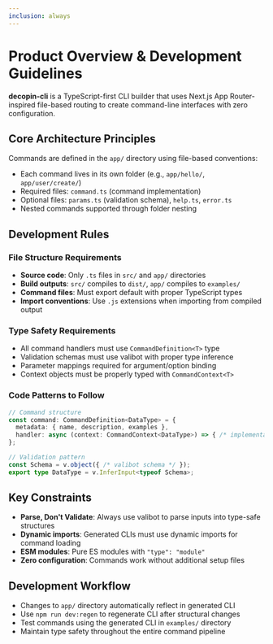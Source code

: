 ```yaml
---
inclusion: always
---
```


# Product Overview & Development Guidelines

**decopin-cli** is a TypeScript-first CLI builder that uses Next.js App Router-inspired file-based routing to create command-line interfaces with zero configuration.

## Core Architecture Principles

Commands are defined in the `app/` directory using file-based conventions:

- Each command lives in its own folder (e.g., `app/hello/`, `app/user/create/`)
- Required files: `command.ts` (command implementation)
- Optional files: `params.ts` (validation schema), `help.ts`, `error.ts`
- Nested commands supported through folder nesting

## Development Rules

### File Structure Requirements

- **Source code**: Only `.ts` files in `src/` and `app/` directories
- **Build outputs**: `src/` compiles to `dist/`, `app/` compiles to `examples/`
- **Command files**: Must export default with proper TypeScript types
- **Import conventions**: Use `.js` extensions when importing from compiled output

### Type Safety Requirements

- All command handlers must use `CommandDefinition<T>` type
- Validation schemas must use valibot with proper type inference
- Parameter mappings required for argument/option binding
- Context objects must be properly typed with `CommandContext<T>`

### Code Patterns to Follow

```typescript
// Command structure
const command: CommandDefinition<DataType> = {
  metadata: { name, description, examples },
  handler: async (context: CommandContext<DataType>) => { /* implementation */ }
};

// Validation pattern
const Schema = v.object({ /* valibot schema */ });
export type DataType = v.InferInput<typeof Schema>;
```

## Key Constraints

- **Parse, Don't Validate**: Always use valibot to parse inputs into type-safe structures
- **Dynamic imports**: Generated CLIs must use dynamic imports for command loading
- **ESM modules**: Pure ES modules with `"type": "module"`
- **Zero configuration**: Commands work without additional setup files

## Development Workflow

- Changes to `app/` directory automatically reflect in generated CLI
- Use `npm run dev:regen` to regenerate CLI after structural changes
- Test commands using the generated CLI in `examples/` directory
- Maintain type safety throughout the entire command pipeline
